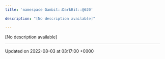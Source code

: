```yaml
---
title: 'namespace Gambit::DarkBit::@620'

description: "[No description available]"

---
```







[No description available]






-------------------------------

Updated on 2022-08-03 at 03:17:00 +0000